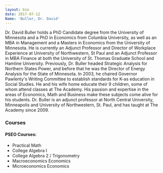 ```yaml
---
layout: bio
date: 2017-07-12
Name: 'Buller, Dr. David'
---
```


Dr. David Buller holds a PhD Candidate degree from the University of Minnesota and a PhD in Economics from Columbia University, as well as an MBA in Management and a Masters in Economics from the University of Minnesota.  He is currently an Adjunct Professor and Director of Workplace Experience at University of Northwestern, St Paul and an Adjunct Professor in MBA Finance at both the University of St. Thomas Graduate School and Hamline University. Previously, Dr. Buller headed Strategic Analysis for Northern States Power, and before that he was the Director of Energy Analysis for the State of Minnesota.  In 2003, he chaired Governor Pawlenty's Writing Committee to establish standards for K-as education in Social Studies.  He and his wife home educate their 9 children, some of whom attend classes at The Academy.  His passion and expertise in the areas of Economics, Math and Business make these subjects come alive for his students.  Dr. Buller is an adjunct professor at North Central University, Minneapolis and University of Northwestern, St. Paul, and has taught at The Academy since 2009.

### Courses
#### PSEO Courses:            
* Practical Math
* College Algebra I
* College Algebra 2 / Trigonometry
* Macroeconomics Economics
* Microeconomics Economics
